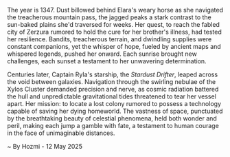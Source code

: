
The year is 1347.  Dust billowed behind Elara's weary horse as she navigated the treacherous mountain pass, the jagged peaks a stark contrast to the sun-baked plains she'd traversed for weeks.  Her quest, to reach the fabled city of Zerzura rumored to hold the cure for her brother's illness, had tested her resilience. Bandits, treacherous terrain, and dwindling supplies were constant companions, yet the whisper of hope, fueled by ancient maps and whispered legends, pushed her onward.  Each sunrise brought new challenges, each sunset a testament to her unwavering determination.

Centuries later, Captain Ryla's starship, the *Stardust Drifter*, leaped across the void between galaxies.  Navigation through the swirling nebulae of the Xylos Cluster demanded precision and nerve, as cosmic radiation battered the hull and unpredictable gravitational tides threatened to tear her vessel apart.  Her mission: to locate a lost colony rumored to possess a technology capable of saving her dying homeworld.  The vastness of space, punctuated by the breathtaking beauty of celestial phenomena, held both wonder and peril, making each jump a gamble with fate, a testament to human courage in the face of unimaginable distances.

~ By Hozmi - 12 May 2025
